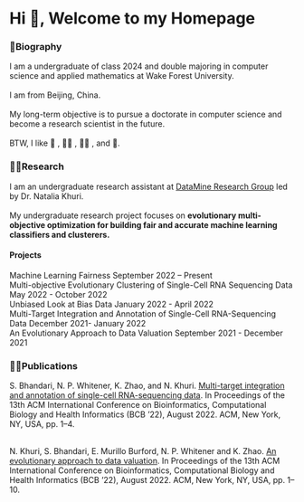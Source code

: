 <h1 align="Left">Hi 👋, Welcome to my Homepage</h1>

<h3 align="Left">🤠Biography</h3>
I am a undergraduate of class 2024 and double majoring in computer science and applied mathematics at Wake Forest University. <br><br>I am from Beijing, China.<br><br>My long-term objective is to pursue a doctorate in computer science and become a research scientist in the future. <br><br>BTW, I like 🏀 , 🏊‍♀️ , 🏋️‍♀️ , and 🏃.

<h3 align="Left">👨‍💻Research</h3>
I am an undergraduate research assistant at <a href="http://nataliakhuri.com/DataMineLab/index.html#projects">DataMine Research Group</a> led by Dr. Natalia Khuri. <br><br>
My undergraduate research project focuses on <b>evolutionary multi-objective optimization for building fair and accurate machine learning classifiers and clusterers.</b> <br>

<h4 align="Left">Projects</h4>
Machine Learning Fairness	September 2022 – Present<br>
Multi-objective Evolutionary Clustering of Single-Cell RNA Sequencing Data	May 2022 - October 2022<br>
Unbiased Look at Bias Data	January 2022 - April 2022<br>
Multi-Target Integration and Annotation of Single-Cell RNA-Sequencing Data	December 2021- January 2022<br>
An Evolutionary Approach to Data Valuation	September 2021 - December 2021<br>

<h3 align="Left">👨‍🏫Publications</h3>
S. Bhandari, N. P. Whitener, K. Zhao, and N. Khuri.  <a href="https://dl.acm.org/doi/10.1145/3535508.3545511">Multi-target integration and annotation of single-cell RNA-sequencing data</a>. In Proceedings of the 13th ACM International Conference on Bioinformatics, Computational Biology and Health Informatics (BCB ’22), August 2022. ACM, New York, NY, USA, pp. 1–4. <br><br>

N. Khuri, S. Bhandari, E. Murillo Burford, N. P. Whitener and K. Zhao. <a href="https://dl.acm.org/doi/abs/10.1145/3535508.3545522">An evolutionary approach to data valuation</a>. In Proceedings of the 13th ACM International Conference on Bioinformatics, Computational Biology and Health Informatics (BCB ’22), August 2022. ACM, New York, NY, USA, pp. 1–10. 
